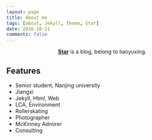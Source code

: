 ```yaml
---
layout: page
title: About me
tags: [about, Jekyll, theme, Star]
date: 2016-10-11
comments: false
---
```

    
<center><a href="http://liaoyuxing.space"><b>Star</b></a> is a blog, belong to liaoyuxing.</center>

## Features
* Senior student, Nanjing university
* Jiangxi
* Jekyll, Html, Web
* LCA, Environment
* Rollerskating
* Photographer
* McKinney Admirer
* Consulting


